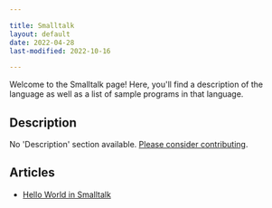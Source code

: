 ```yaml
---

title: Smalltalk
layout: default
date: 2022-04-28
last-modified: 2022-10-16

---
```


Welcome to the Smalltalk page! Here, you'll find a description of the language as well as a list of sample programs in that language.

## Description

No 'Description' section available. [Please consider contributing](https://github.com/TheRenegadeCoder/sample-programs-website).

## Articles

- [Hello World in Smalltalk](https://sampleprograms.io/projects/hello-world/smalltalk)